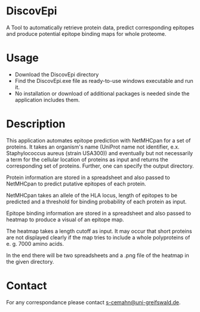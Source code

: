 # DiscovEpi

A Tool to automatically retrieve protein data, predict corresponding epitopes and produce potential epitope binding maps for whole proteome.

# Usage
  - Download the DiscovEpi directory
  - Find the DiscovEpi.exe file as ready-to-use windows executable and run it.
  - No installation or download of additional packages is needed sinde the application includes them.
  
# Description
  This application automates epitope prediction with NetMHCpan for a set of proteins. It takes an organism's name (UniProt name not identifier, e.x. Staphylococcus aureus (strain USA300)) and eventually but not necessarily a term for the cellular location of proteins as input and returns the corresponding set of proteins. Further, one can specify the output directory. 
  
  Protein information are stored in a spreadsheet and also passed to NetMHCpan to predict putative epitopes of each protein.
  
  NetMHCpan takes an allele of the HLA locus, length of epitopes to be predicted and a threshold for binding probability of each protein as input. 
  
  Epitope binding information are stored in a spreadsheet and also passed to heatmap to produce a visual of an epitope map.
  
  The heatmap takes a length cutoff as input. It may occur that short proteins are not displayed clearly if the map tries to include a whole polyproteins of e. g. 7000 amino acids.
  
  In the end there will be two spreadsheets and a .png file of the heatmap in the given directory.

# Contact
  For any correspondance please contact s-cemahn@uni-greifswald.de.
